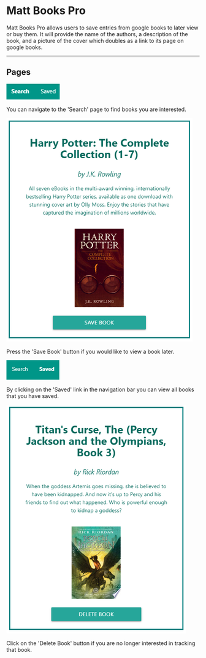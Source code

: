 # Matt Books Pro

Matt Books Pro allows users to save entries from google books to later view or buy them. It will provide the name of the authors, a description of the book, and a picture of the cover which doubles as a link to its page on google books.

- - - - -
 
## Pages

![Nav Bar](./readme_pics/NavSearch.PNG)

You can navigate to the 'Search' page to find books you are interested.

![Searched Book](./readme_pics/SaveBook.PNG)

Press the 'Save Book' button if you would like to view a book later.

![Nav Bar](./readme_pics/NavBar.PNG)

By clicking on the 'Saved' link in the navigation bar you can view all books that you have saved.

![Searched Book](./readme_pics/DeleteBooks.PNG)

Click on the 'Delete Book' button if you are no longer interested in tracking that book.
